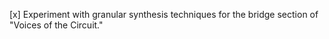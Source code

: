 [x] Experiment with granular synthesis techniques for the bridge section of "Voices of the Circuit."